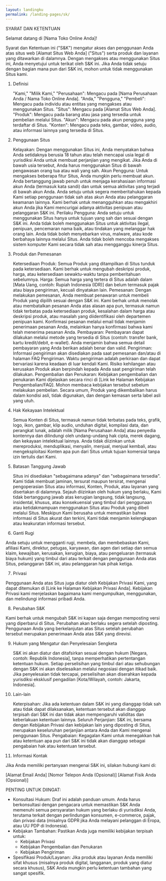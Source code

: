 ```yaml
---
layout: landingku
permalink: /landing-pages/sk/
---
```


SYARAT DAN KETENTUAN

Selamat datang di [Nama Toko Online Anda]!

Syarat dan Ketentuan ini ("S&K") mengatur akses dan penggunaan Anda atas situs web [Alamat Situs Web Anda] ("Situs") serta produk dan layanan yang ditawarkan di dalamnya. Dengan mengakses atau menggunakan Situs ini, Anda menyetujui untuk terikat oleh S&K ini. Jika Anda tidak setuju dengan bagian mana pun dari S&K ini, mohon untuk tidak menggunakan Situs kami.

1. Definisi

    "Kami," "Milik Kami," "Perusahaan": Mengacu pada [Nama Perusahaan Anda / Nama Toko Online Anda].
    "Anda," "Pengguna," "Pembeli": Mengacu pada individu atau entitas yang mengakses atau menggunakan Situs.
    "Situs": Mengacu pada [Alamat Situs Web Anda].
    "Produk": Mengacu pada barang atau jasa yang tersedia untuk pembelian melalui Situs.
    "Akun": Mengacu pada akun pengguna yang terdaftar di Situs.
    "Konten": Mengacu pada teks, gambar, video, audio, atau informasi lainnya yang tersedia di Situs.

2. Penggunaan Situs

    Kelayakan: Dengan menggunakan Situs ini, Anda menyatakan bahwa Anda setidaknya berusia 18 tahun atau telah mencapai usia legal di yurisdiksi Anda untuk membuat perjanjian yang mengikat. Jika Anda di bawah usia tersebut, Anda harus menggunakan Situs di bawah pengawasan orang tua atau wali yang sah.
    Akun Pengguna:
        Untuk mengakses beberapa fitur Situs, Anda mungkin perlu membuat akun.
        Anda bertanggung jawab penuh untuk menjaga kerahasiaan informasi akun Anda (termasuk kata sandi) dan untuk semua aktivitas yang terjadi di bawah akun Anda.
        Anda setuju untuk segera memberitahukan kepada Kami setiap penggunaan tidak sah atas akun Anda atau pelanggaran keamanan lainnya.
        Kami berhak untuk menangguhkan atau mengakhiri akun Anda jika Kami mencurigai adanya aktivitas penipuan atau pelanggaran S&K ini.
    Perilaku Pengguna:
        Anda setuju untuk menggunakan Situs hanya untuk tujuan yang sah dan sesuai dengan S&K ini.
        Anda tidak boleh menggunakan Situs untuk aktivitas ilegal, penipuan, pencemaran nama baik, atau tindakan yang melanggar hak orang lain.
        Anda tidak boleh menyebarkan virus, malware, atau kode berbahaya lainnya melalui Situs.
        Anda tidak boleh mencoba mengakses sistem komputer Kami secara tidak sah atau mengganggu kinerja Situs.

3. Produk dan Pemesanan

    Ketersediaan Produk: Semua Produk yang ditampilkan di Situs tunduk pada ketersediaan. Kami berhak untuk mengubah deskripsi produk, harga, atau ketersediaan sewaktu-waktu tanpa pemberitahuan sebelumnya.
    Harga: Semua harga yang tertera di Situs adalah dalam [Mata Uang, contoh: Rupiah Indonesia (IDR)] dan belum termasuk pajak atau biaya pengiriman, kecuali dinyatakan lain.
    Pemesanan:
        Dengan melakukan pemesanan, Anda membuat penawaran untuk membeli Produk yang dipilih sesuai dengan S&K ini.
        Kami berhak untuk menolak atau membatalkan pesanan Anda atas alasan apa pun, termasuk namun tidak terbatas pada ketersediaan produk, kesalahan dalam harga atau deskripsi produk, atau masalah yang diidentifikasi oleh departemen penipuan kami.
        Konfirmasi pesanan melalui email tidak menjamin penerimaan pesanan Anda, melainkan hanya konfirmasi bahwa kami telah menerima pesanan Anda.
    Pembayaran:
        Pembayaran dapat dilakukan melalui metode yang tersedia di Situs (contoh: transfer bank, kartu kredit/debit, e-wallet).
        Anda menjamin bahwa semua detail pembayaran yang Anda berikan adalah benar dan valid.
    Pengiriman:
        Informasi pengiriman akan disediakan pada saat pemesanan dan/atau di halaman FAQ Pengiriman.
        Waktu pengiriman adalah perkiraan dan dapat bervariasi karena keadaan di luar kendali Kami.
        Risiko kehilangan atau kerusakan Produk akan berpindah kepada Anda saat pengiriman telah dilakukan.
    Pengembalian dan Penukaran:
        Kebijakan pengembalian dan penukaran Kami dijelaskan secara rinci di [Link ke Halaman Kebijakan Pengembalian/FAQ]. Mohon membaca kebijakan tersebut sebelum melakukan pembelian.
        Secara umum, Produk yang dikembalikan harus dalam kondisi asli, tidak digunakan, dan dengan kemasan serta label asli yang utuh.

4. Hak Kekayaan Intelektual

    Semua Konten di Situs, termasuk namun tidak terbatas pada teks, grafik, logo, ikon, gambar, klip audio, unduhan digital, kompilasi data, dan perangkat lunak, adalah milik [Nama Perusahaan Anda] atau penyedia kontennya dan dilindungi oleh undang-undang hak cipta, merek dagang, dan kekayaan intelektual lainnya.
    Anda tidak diizinkan untuk mereproduksi, menduplikasi, menyalin, menjual, menjual kembali, atau mengeksploitasi Konten apa pun dari Situs untuk tujuan komersial tanpa izin tertulis dari Kami.

5. Batasan Tanggung Jawab

    Situs ini disediakan "sebagaimana adanya" dan "sebagaimana tersedia". Kami tidak membuat jaminan, tersurat maupun tersirat, mengenai pengoperasian Situs atau informasi, Konten, Produk, atau layanan yang disertakan di dalamnya.
    Sejauh diizinkan oleh hukum yang berlaku, Kami tidak bertanggung jawab atas kerugian langsung, tidak langsung, insidental, khusus, atau konsekuensial yang timbul dari penggunaan atau ketidakmampuan menggunakan Situs atau Produk yang dibeli melalui Situs.
    Meskipun Kami berusaha untuk memastikan bahwa informasi di Situs akurat dan terkini, Kami tidak menjamin kelengkapan atau keakuratan informasi tersebut.

6. Ganti Rugi

Anda setuju untuk mengganti rugi, membela, dan membebaskan Kami, afiliasi Kami, direktur, petugas, karyawan, dan agen dari setiap dan semua klaim, kewajiban, kerusakan, kerugian, biaya, atau pengeluaran (termasuk biaya hukum) yang timbul dari atau terkait dengan penggunaan Anda atas Situs, pelanggaran S&K ini, atau pelanggaran hak pihak ketiga.

7. Privasi

Penggunaan Anda atas Situs juga diatur oleh Kebijakan Privasi Kami, yang dapat ditemukan di [Link ke Halaman Kebijakan Privasi Anda]. Kebijakan Privasi kami menjelaskan bagaimana kami mengumpulkan, menggunakan, dan melindungi informasi pribadi Anda.

8. Perubahan S&K

Kami berhak untuk mengubah S&K ini kapan saja dengan memposting versi yang diperbarui di Situs. Perubahan akan berlaku segera setelah diposting. Penggunaan Anda yang berkelanjutan atas Situs setelah perubahan tersebut merupakan penerimaan Anda atas S&K yang direvisi.

9. Hukum yang Mengatur dan Penyelesaian Sengketa

    S&K ini akan diatur dan ditafsirkan sesuai dengan hukum [Negara, contoh: Republik Indonesia], tanpa memperhatikan pertentangan ketentuan hukum.
    Setiap perselisihan yang timbul dari atau sehubungan dengan S&K ini akan diselesaikan melalui negosiasi dengan itikad baik. Jika penyelesaian tidak tercapai, perselisihan akan diserahkan kepada yurisdiksi eksklusif pengadilan [Kota/Wilayah, contoh: Jakarta, Indonesia].

10. Lain-lain

    Keterpisahan: Jika ada ketentuan dalam S&K ini yang dianggap tidak sah atau tidak dapat dilaksanakan, ketentuan tersebut akan dianggap terpisah dari S&K ini dan tidak akan mempengaruhi validitas dan keberlakuan ketentuan lainnya.
    Seluruh Perjanjian: S&K ini, bersama dengan Kebijakan Privasi dan kebijakan lain yang diposting di Situs, merupakan keseluruhan perjanjian antara Anda dan Kami mengenai penggunaan Situs.
    Pengabaian: Kegagalan Kami untuk menegakkan hak atau ketentuan apa pun dari S&K ini tidak akan dianggap sebagai pengabaian hak atau ketentuan tersebut.

11. Informasi Kontak

Jika Anda memiliki pertanyaan mengenai S&K ini, silakan hubungi kami di:

[Alamat Email Anda]
[Nomor Telepon Anda (Opsional)]
[Alamat Fisik Anda (Opsional)]

PENTING UNTUK DIINGAT:

* Konsultasi Hukum: Draf ini adalah panduan umum. Anda harus berkonsultasi dengan pengacara untuk memastikan S&K Anda memenuhi semua persyaratan hukum yang berlaku di yurisdiksi Anda, terutama terkait dengan perlindungan konsumen, e-commerce, pajak, dan privasi data (misalnya GDPR jika Anda melayani pelanggan di Eropa, atau UU PDP di Indonesia).
* Kebijakan Tambahan: Pastikan Anda juga memiliki kebijakan terpisah untuk:
    * Kebijakan Privasi
    * Kebijakan Pengembalian dan Penukaran
    * Kebijakan Pengiriman
* Spesifikasi Produk/Layanan: Jika produk atau layanan Anda memiliki sifat khusus (misalnya produk digital, langganan, produk yang diatur secara khusus), S&K Anda mungkin perlu ketentuan tambahan yang sangat spesifik.
